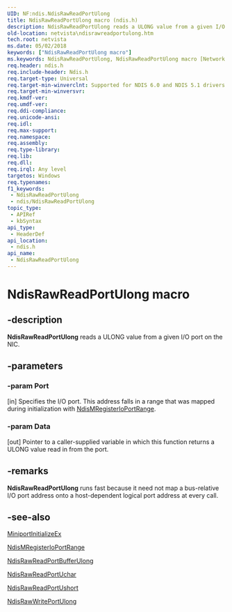 ```yaml
---
UID: NF:ndis.NdisRawReadPortUlong
title: NdisRawReadPortUlong macro (ndis.h)
description: NdisRawReadPortUlong reads a ULONG value from a given I/O port on the NIC.
old-location: netvista\ndisrawreadportulong.htm
tech.root: netvista
ms.date: 05/02/2018
keywords: ["NdisRawReadPortUlong macro"]
ms.keywords: NdisRawReadPortUlong, NdisRawReadPortUlong macro [Network Drivers Starting with Windows Vista], miniport_port_raw_ref_a5c1ea12-2ff0-4546-9244-8137c365eb8f.xml, ndis/NdisRawReadPortUlong, netvista.ndisrawreadportulong
req.header: ndis.h
req.include-header: Ndis.h
req.target-type: Universal
req.target-min-winverclnt: Supported for NDIS 6.0 and NDIS 5.1 drivers (see    NdisRawReadPortUlong (NDIS   5.1)) in Windows Vista. Supported for NDIS 5.1 drivers (see    NdisRawReadPortUlong (NDIS   5.1)) in Windows XP.
req.target-min-winversvr: 
req.kmdf-ver: 
req.umdf-ver: 
req.ddi-compliance: 
req.unicode-ansi: 
req.idl: 
req.max-support: 
req.namespace: 
req.assembly: 
req.type-library: 
req.lib: 
req.dll: 
req.irql: Any level
targetos: Windows
req.typenames: 
f1_keywords:
 - NdisRawReadPortUlong
 - ndis/NdisRawReadPortUlong
topic_type:
 - APIRef
 - kbSyntax
api_type:
 - HeaderDef
api_location:
 - ndis.h
api_name:
 - NdisRawReadPortUlong
---
```


# NdisRawReadPortUlong macro


## -description

<b>NdisRawReadPortUlong</b> reads a ULONG value from a given I/O port on the NIC.

## -parameters

### -param Port 

[in]
Specifies the I/O port. This address falls in a range that was mapped during initialization with 
     <a href="/windows-hardware/drivers/ddi/ndis/nf-ndis-ndismregisterioportrange">
     NdisMRegisterIoPortRange</a>.

### -param Data 

[out]
Pointer to a caller-supplied variable in which this function returns a ULONG value read in from
     the port.

## -remarks

<b>NdisRawReadPortUlong</b> runs fast
    because it need not map a bus-relative I/O port address onto a host-dependent logical port address at
    every call.

## -see-also

<a href="/windows-hardware/drivers/ddi/ndis/nc-ndis-miniport_initialize">MiniportInitializeEx</a>



<a href="/windows-hardware/drivers/devtest/ndis-ndismregisterioportrange">NdisMRegisterIoPortRange</a>



<a href="/windows-hardware/drivers/ddi/ndis/nf-ndis-ndisrawreadportbufferulong">NdisRawReadPortBufferUlong</a>



<a href="/windows-hardware/drivers/ddi/ndis/nf-ndis-ndisrawreadportuchar">NdisRawReadPortUchar</a>



<a href="/windows-hardware/drivers/ddi/ndis/nf-ndis-ndisrawreadportushort">NdisRawReadPortUshort</a>



<a href="/windows-hardware/drivers/ddi/ndis/nf-ndis-ndisrawwriteportulong">NdisRawWritePortUlong</a>
